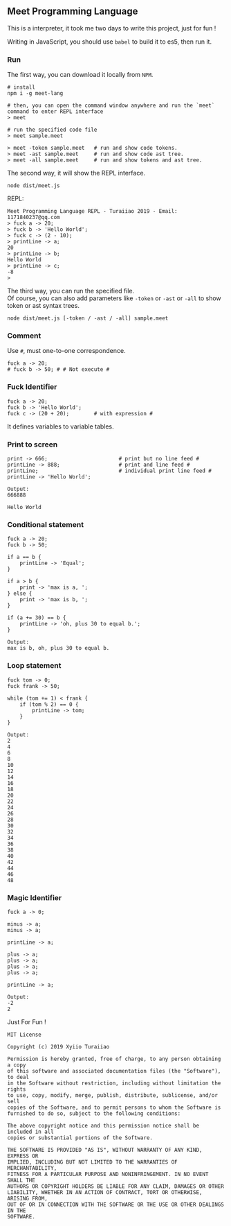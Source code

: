 
## Meet Programming Language

This is a interpreter, it took me two days to write this project, just for fun ! 

Writing in JavaScript, you should use `babel` to build it to es5, then run it.

### Run

The first way, you can download it locally from `NPM`.

```
# install
npm i -g meet-lang

# then, you can open the command window anywhere and run the `meet` command to enter REPL interface
> meet

# run the specified code file
> meet sample.meet

> meet -token sample.meet   # run and show code tokens.
> meet -ast sample.meet     # run and show code ast tree.
> meet -all sample.meet     # run and show tokens and ast tree.
```

The second way, it will show the REPL interface.

```
node dist/meet.js
```

REPL:

```
Meet Programming Language REPL - Turaiiao 2019 - Email: 1171840237@qq.com
> fuck a -> 20;
> fuck b -> 'Hello World';
> fuck c -> (2 - 10);
> printLine -> a;
20
> printLine -> b;
Hello World
> printLine -> c;
-8
> 
```

The third way, you can run the specified file.  
Of course, you can also add parameters like `-token` or `-ast` or `-all` to show token or ast syntax trees.

```
node dist/meet.js [-token / -ast / -all] sample.meet
```

### Comment

Use `#`, must one-to-one correspondence.

```
fuck a -> 20;
# fuck b -> 50; # # Not execute #
```

### Fuck Identifier

```
fuck a -> 20;
fuck b -> 'Hello World';
fuck c -> (20 + 20);        # with expression #
```

It defines variables to variable tables.

### Print to screen

```
print -> 666;                       # print but no line feed #
printLine -> 888;                   # print and line feed #
printLine;                          # individual print line feed #
printLine -> 'Hello World';

Output:
666888

Hello World
```

### Conditional statement

```
fuck a -> 20;
fuck b -> 50;

if a == b {
    printLine -> 'Equal';
}

if a > b {
    print -> 'max is a, ';
} else {
    print -> 'max is b, ';
}

if (a += 30) == b {
    printLine -> 'oh, plus 30 to equal b.';
}

Output:
max is b, oh, plus 30 to equal b.
```

### Loop statement
```
fuck tom -> 0;
fuck frank -> 50;

while (tom += 1) < frank {
    if (tom % 2) == 0 {
        printLine -> tom;
    }
}

Output:
2
4
6
8
10
12
14
16
18
20
22
24
26
28
30
32
34
36
38
40
42
44
46
48
```

### Magic Identifier

```
fuck a -> 0;

minus -> a;
minus -> a;

printLine -> a;

plus -> a;
plus -> a;
plus -> a;
plus -> a;

printLine -> a;

Output:
-2
2
```

Just For Fun !

```
MIT License

Copyright (c) 2019 Xyiio Turaiiao

Permission is hereby granted, free of charge, to any person obtaining a copy
of this software and associated documentation files (the "Software"), to deal
in the Software without restriction, including without limitation the rights
to use, copy, modify, merge, publish, distribute, sublicense, and/or sell
copies of the Software, and to permit persons to whom the Software is
furnished to do so, subject to the following conditions:

The above copyright notice and this permission notice shall be included in all
copies or substantial portions of the Software.

THE SOFTWARE IS PROVIDED "AS IS", WITHOUT WARRANTY OF ANY KIND, EXPRESS OR
IMPLIED, INCLUDING BUT NOT LIMITED TO THE WARRANTIES OF MERCHANTABILITY,
FITNESS FOR A PARTICULAR PURPOSE AND NONINFRINGEMENT. IN NO EVENT SHALL THE
AUTHORS OR COPYRIGHT HOLDERS BE LIABLE FOR ANY CLAIM, DAMAGES OR OTHER
LIABILITY, WHETHER IN AN ACTION OF CONTRACT, TORT OR OTHERWISE, ARISING FROM,
OUT OF OR IN CONNECTION WITH THE SOFTWARE OR THE USE OR OTHER DEALINGS IN THE
SOFTWARE.

```